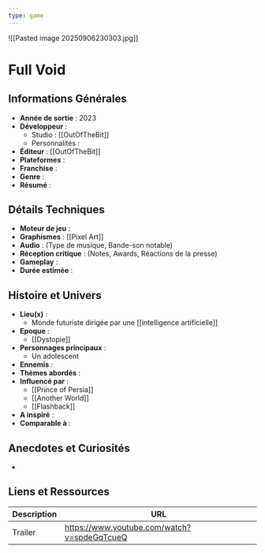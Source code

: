 ```yaml
---
type: game
---
```

![[Pasted image 20250906230303.jpg]]
# Full Void

## Informations Générales

- **Année de sortie** : 2023
- **Développeur** : 
	- Studio : [[OutOfTheBit]]
	- Personnalités : 
- **Éditeur** : [[OutOfTheBit]]
- **Plateformes** : 
- **Franchise** : 
- **Genre** :
- **Résumé** : 

## Détails Techniques
- **Moteur de jeu** : 
- **Graphismes** : [[Pixel Art]]
- **Audio** : (Type de musique, Bande-son notable)
- **Réception critique** : (Notes, Awards, Réactions de la presse)
- **Gameplay** :
- **Durée estimée** : 

## Histoire et Univers
- **Lieu(x)** : 
	- Monde futuriste dirigée par une [[intelligence artificielle]]
- **Epoque** : 
	- [[Dystopie]]
- **Personnages principaux** : 
	- Un adolescent
- **Ennemis** :
- **Thèmes abordés** : 
- **Influencé par** :
	- [[Prince of Persia]]
	- [[Another World]]
	- [[Flashback]]
- **A inspiré** : 
- **Comparable à** :
## Anecdotes et Curiosités
- 
## Liens et Ressources

| Description | URL                                         |
| ----------- | ------------------------------------------- |
| Trailer     | https://www.youtube.com/watch?v=spdeGqTcueQ |
